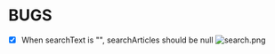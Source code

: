 # BUGS
- [x] When searchText is "", searchArticles should be null
![search.png](http://ww4.sinaimg.cn/large/006tKfTcgw1f6oymezupdj30qg0hraez.jpg)
